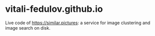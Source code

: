 # vitali-fedulov.github.io
Live code of https://similar.pictures: a service for image clustering and image search on disk.
